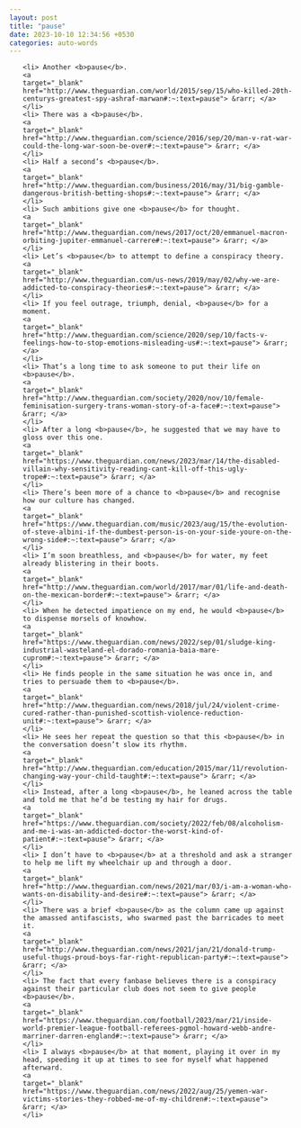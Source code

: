 ```yaml
---
layout: post
title: "pause"
date: 2023-10-10 12:34:56 +0530
categories: auto-words
---
```

<ol>

    <li> Another <b>pause</b>.
    <a 
    target="_blank" 
    href="http://www.theguardian.com/world/2015/sep/15/who-killed-20th-centurys-greatest-spy-ashraf-marwan#:~:text=pause"> &rarr; </a>
    </li>
    <li> There was a <b>pause</b>.
    <a 
    target="_blank" 
    href="http://www.theguardian.com/science/2016/sep/20/man-v-rat-war-could-the-long-war-soon-be-over#:~:text=pause"> &rarr; </a>
    </li>
    <li> Half a second’s <b>pause</b>.
    <a 
    target="_blank" 
    href="http://www.theguardian.com/business/2016/may/31/big-gamble-dangerous-british-betting-shops#:~:text=pause"> &rarr; </a>
    </li>
    <li> Such ambitions give one <b>pause</b> for thought.
    <a 
    target="_blank" 
    href="http://www.theguardian.com/news/2017/oct/20/emmanuel-macron-orbiting-jupiter-emmanuel-carrere#:~:text=pause"> &rarr; </a>
    </li>
    <li> Let’s <b>pause</b> to attempt to define a conspiracy theory.
    <a 
    target="_blank" 
    href="http://www.theguardian.com/us-news/2019/may/02/why-we-are-addicted-to-conspiracy-theories#:~:text=pause"> &rarr; </a>
    </li>
    <li> If you feel outrage, triumph, denial, <b>pause</b> for a moment.
    <a 
    target="_blank" 
    href="http://www.theguardian.com/science/2020/sep/10/facts-v-feelings-how-to-stop-emotions-misleading-us#:~:text=pause"> &rarr; </a>
    </li>
    <li> That’s a long time to ask someone to put their life on <b>pause</b>.
    <a 
    target="_blank" 
    href="http://www.theguardian.com/society/2020/nov/10/female-feminisation-surgery-trans-woman-story-of-a-face#:~:text=pause"> &rarr; </a>
    </li>
    <li> After a long <b>pause</b>, he suggested that we may have to gloss over this one.
    <a 
    target="_blank" 
    href="https://www.theguardian.com/news/2023/mar/14/the-disabled-villain-why-sensitivity-reading-cant-kill-off-this-ugly-trope#:~:text=pause"> &rarr; </a>
    </li>
    <li> There’s been more of a chance to <b>pause</b> and recognise how our culture has changed.
    <a 
    target="_blank" 
    href="https://www.theguardian.com/music/2023/aug/15/the-evolution-of-steve-albini-if-the-dumbest-person-is-on-your-side-youre-on-the-wrong-side#:~:text=pause"> &rarr; </a>
    </li>
    <li> I’m soon breathless, and <b>pause</b> for water, my feet already blistering in their boots.
    <a 
    target="_blank" 
    href="http://www.theguardian.com/world/2017/mar/01/life-and-death-on-the-mexican-border#:~:text=pause"> &rarr; </a>
    </li>
    <li> When he detected impatience on my end, he would <b>pause</b> to dispense morsels of knowhow.
    <a 
    target="_blank" 
    href="https://www.theguardian.com/news/2022/sep/01/sludge-king-industrial-wasteland-el-dorado-romania-baia-mare-cuprom#:~:text=pause"> &rarr; </a>
    </li>
    <li> He finds people in the same situation he was once in, and tries to persuade them to <b>pause</b>.
    <a 
    target="_blank" 
    href="http://www.theguardian.com/news/2018/jul/24/violent-crime-cured-rather-than-punished-scottish-violence-reduction-unit#:~:text=pause"> &rarr; </a>
    </li>
    <li> He sees her repeat the question so that this <b>pause</b> in the conversation doesn’t slow its rhythm.
    <a 
    target="_blank" 
    href="http://www.theguardian.com/education/2015/mar/11/revolution-changing-way-your-child-taught#:~:text=pause"> &rarr; </a>
    </li>
    <li> Instead, after a long <b>pause</b>, he leaned across the table and told me that he’d be testing my hair for drugs.
    <a 
    target="_blank" 
    href="https://www.theguardian.com/society/2022/feb/08/alcoholism-and-me-i-was-an-addicted-doctor-the-worst-kind-of-patient#:~:text=pause"> &rarr; </a>
    </li>
    <li> I don’t have to <b>pause</b> at a threshold and ask a stranger to help me lift my wheelchair up and through a door.
    <a 
    target="_blank" 
    href="http://www.theguardian.com/news/2021/mar/03/i-am-a-woman-who-wants-on-disability-and-desire#:~:text=pause"> &rarr; </a>
    </li>
    <li> There was a brief <b>pause</b> as the column came up against the amassed antifascists, who swarmed past the barricades to meet it.
    <a 
    target="_blank" 
    href="http://www.theguardian.com/news/2021/jan/21/donald-trump-useful-thugs-proud-boys-far-right-republican-party#:~:text=pause"> &rarr; </a>
    </li>
    <li> The fact that every fanbase believes there is a conspiracy against their particular club does not seem to give people <b>pause</b>.
    <a 
    target="_blank" 
    href="https://www.theguardian.com/football/2023/mar/21/inside-world-premier-league-football-referees-pgmol-howard-webb-andre-marriner-darren-england#:~:text=pause"> &rarr; </a>
    </li>
    <li> I always <b>pause</b> at that moment, playing it over in my head, speeding it up at times to see for myself what happened afterward.
    <a 
    target="_blank" 
    href="https://www.theguardian.com/news/2022/aug/25/yemen-war-victims-stories-they-robbed-me-of-my-children#:~:text=pause"> &rarr; </a>
    </li>